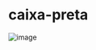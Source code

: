 # caixa-preta

![image](https://github.com/felipeyajima/caixa-preta/assets/44686645/a93586da-2529-4646-8849-ac5ec274664d)
